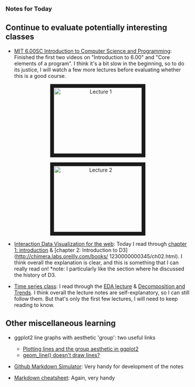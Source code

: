 ### Notes for Today

## Continue to evaluate potentially interesting classes

* [MIT 6.00SC Introduction to Computer Science and Programming](http://ocw.mit.edu/courses/electrical-engineering-and-computer-science/6-00sc-introduction-to-computer-science-and-programming-spring-2011/unit-1/lecture-2-core-elements-of-a-program/): Finished the first two videos on "Introduction to 6.00" and "Core elements of a program". I think it's a bit slow in the beginning, so to do its justice, I will watch a few more lectures before evaluating whether this is a good course.

<p align="center"><a href="http://www.youtube.com/watch?feature=player_embedded&v=bX3jvD7XFPs
  " target="_blank"><img src="http://img.youtube.com/vi/bX3jvD7XFPs/0.jpg" 
    alt="Lecture 1" width="240" height="180" border="10" align="middle" /></a></p>

<p align="center"><a href="http://www.youtube.com/watch?feature=player_embedded&v=SLvTCHhu5SE
" target="_blank"><img src="http://img.youtube.com/vi/SLvTCHhu5SE/0.jpg"
alt="Lecture 2" width="240" height="180" border="10" align="middle" /></a></p>

* [Interaction Data Visualization for the web](http://chimera.labs.oreilly.com/books/1230000000345/index.html): Today I read through [chapter 1:       introduction](http://chimera.labs.oreilly.com/books/1230000000345/ch01.html) & [chapter 2: Introduction to D3](http://chimera.labs.oreilly.com/books/  1230000000345/ch02.html). I think overall the explanation is clear, and this is something that I can really read on! *note: I particularly like the    section where he discussed the history of D3.

* [Time series class](http://stat565.cwick.co.nz/): I read through the [EDA lecture](http://stat565.cwick.co.nz/lectures/02-eda.pdf) & [Decomposition  and Trends](http://stat565.cwick.co.nz/lectures/03-trend.pdf). I think overall the lecture notes are self-explanatory, so I can still follow them. But that's only the first few lectures, I will need to keep reading to know.


## Other miscellaneous learning

* ggplot2 line graphs with aesthetic 'group': two useful links
    * [Plotting lines and the group aesthetic in ggplot2](http://stackoverflow.com/questions/10357768/plotting-lines-and-the-group-aesthetic-in-ggplot2)
    * [geom_line() doesn't draw lines?](http://kohske.wordpress.com/2010/12/27/faq-geom_line-doesnt-draw-lines/)
    
* [Github Markdown Simulator](http://markable.in/editor/): Very handy for development of the notes

* [Markdown cheatsheet](https://github.com/adam-p/markdown-here/wiki/Markdown-Cheatsheet#lists): Again, very handy


